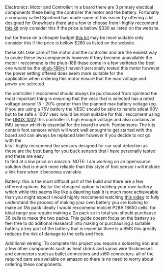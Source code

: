 Electronics: 
Motor and Controller:
In a board there are 3 primary electical components these being the controller the motor and the battery.
Fortunatly a company called Spintend has made some of this easier by offering a kit designed for Onewheels there are a few to choose from I highly reccomend 
[this kit](https://spintend.com/collections/diy-onewheel-parts-group/products/diy-onewheel-beast-power-pack7)  only consider this if the price is bellow $330 as listed on 
the website.

but for those on a cheaper budget [this kit](https://spintend.com/collections/diy-onewheel-parts-group/products/diy-onewheel-balanced-board-pack2)  may be more suitable only consider this if the price is bellow $280 as listed on the website.

these kits take care of the motor and the controller and are the easiest way to acuire these two components however if they become unavailable the motor i reccomend is the phub-188 these come in a few veritetes the best one would be the [phub-188rk](https://www.peipeiscooter.com/10-inch-10x6-0-6-wide-tyre-strong-power-max-3000w-double-axles-scooter-hub-motor-wheel-phub-188rk.html) I haven't personally tested this motor however the power setting offered does seem more suitable for the   
application when ordering this motor ensure that the max voltage and power are selected. 

the controller I reccomend should always be purchaused from spintend the most important thing is ensuring that the vesc that is selected has a rated voltage around 15 - 20% greater than the planned max battery voltage (eg. if you are using a 75V battery the VESC should be able to handle atleat 90V but to be safe a 100V vesc would be most suitable for this I reccoment using the [UBOX 100V](https://spintend.com/collections/esc-based-on-vesc/products/single-ubox-100v-100a-motor-controller-based-on-vesc) this controller is high enough voltage and also contains an IMU sensor which is essential for the board to work.
Footsensors:
The kits contain foot sensors which will work well enought to get started with the board and can always be replaced later however if you decide to not go with the     
kits I highly reccomend the sensors designed for car seat detection as these are the best bang for you buck sensors that I have personally tested and these are easy   
to find at a low price on amazon. NOTE: I am working on an opensource solution that is much more reliable than this style of foot sensor i will include a link here 
when it becomes available. 

Battery:
this is the most difficult part of the build and there are a few different options. By far the cheapest option is building your own battery which while this seems like   like a daunting task it is much more achieveable than you might expect I would highly reccomend watching [this video](https://www.youtube.com/watch?v=tKg-jIrr_JE) to fully understand the process of making your own battery you are looking to make an 18s pack ideally I would reccomend molicel P28A 18650 cells. for ideal range you require making a 2p pack so in total you should purchause 36 cells to make the two packs. This guide doesnt focus on the battery so feel free to do aditional reasearch into making or purchausing a suitable battery a key part of the battery that is essential there is a BMS this greatly reduces the risk of damage to the cells and fires.

Additional wireing:
To complete this project you require a soldering iron and a few other components such as heat shrink and varius wire thicknesses and connectors such as bullet connectors and xt60 connectors. all of the required pars are available on amazon so there is no need to worry about ordering these components.
